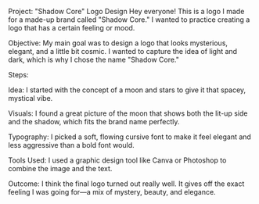 Project: "Shadow Core" Logo Design
Hey everyone! This is a logo I made for a made-up brand called "Shadow Core." I wanted to practice creating a logo that has a certain feeling or mood.

Objective:
My main goal was to design a logo that looks mysterious, elegant, and a little bit cosmic. I wanted to capture the idea of light and dark, which is why I chose the name "Shadow Core."

Steps:

Idea: I started with the concept of a moon and stars to give it that spacey, mystical vibe.

Visuals: I found a great picture of the moon that shows both the lit-up side and the shadow, which fits the brand name perfectly.

Typography: I picked a soft, flowing cursive font to make it feel elegant and less aggressive than a bold font would.

Tools Used:
I used a graphic design tool like Canva or Photoshop to combine the image and the text.

Outcome:
I think the final logo turned out really well. It gives off the exact feeling I was going for—a mix of mystery, beauty, and elegance.
